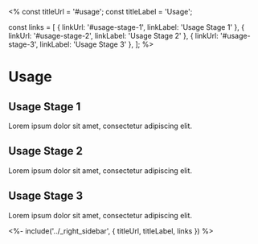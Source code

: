<%
const titleUrl = '#usage';
const titleLabel = 'Usage';

const links = [
  { linkUrl: '#usage-stage-1', linkLabel: 'Usage Stage 1' },
  { linkUrl: '#usage-stage-2', linkLabel: 'Usage Stage 2' },
  { linkUrl: '#usage-stage-3', linkLabel: 'Usage Stage 3' },
];
%>

<div id="content">

# Usage

## Usage Stage 1

Lorem ipsum dolor sit amet, consectetur adipiscing elit.

## Usage Stage 2

Lorem ipsum dolor sit amet, consectetur adipiscing elit.

## Usage Stage 3

Lorem ipsum dolor sit amet, consectetur adipiscing elit.

</div>

<%- include('../_right_sidebar', { titleUrl, titleLabel, links }) %>

